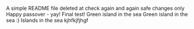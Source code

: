 A simple README file
deleted at
check again
and again
safe changes only
Happy passover - yay!
Final test!
Green island in the sea
Green island in the sea :)
Islands in the sea
kjhfkjfjhgf
